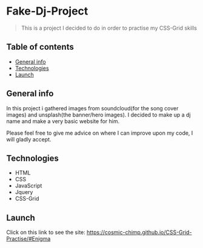 # Fake-Dj-Project


> This is a project I decided to do in order to practise my CSS-Grid skills

## Table of contents

- [General info](#general-info)
- [Technologies](#technologies)
- [Launch](#Launch)

## General info

In this project i gathered images from soundcloud(for the song cover images) and unsplash(the banner/hero images).
I decided to make up a dj name and make a very basic website for him.

Please feel free to give me advice on where I can improve upon my code, I will gladly accept.

## Technologies

- HTML
- CSS
- JavaScript
- Jquery
- CSS-Grid

## Launch

Click on this link to see the site: https://cosmic-chimp.github.io/CSS-Grid-Practise/#Enigma

